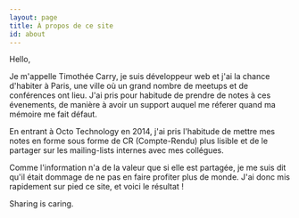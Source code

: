 ```yaml
---
layout: page
title: À propos de ce site
id: about
---
```


Hello,

Je m'appelle Timothée Carry, je suis développeur web et j'ai la chance
d'habiter à Paris, une ville où un grand nombre de meetups et de conférences
ont lieu. J'ai pris pour habitude de prendre de notes à ces évenements, de
manière à avoir un support auquel me réferer quand ma mémoire me fait défaut.

En entrant à Octo Technology en 2014, j'ai pris l'habitude de mettre mes notes
en forme sous forme de CR (Compte-Rendu) plus lisible et de le partager sur les
mailing-lists internes avec mes collégues.

Comme l'information n'a de la valeur que si elle est partagée, je me suis dit
qu'il était dommage de ne pas en faire profiter plus de monde. J'ai donc mis
rapidement sur pied ce site, et voici le résultat !

Sharing is caring.


